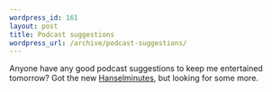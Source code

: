 ```yaml
--- 
wordpress_id: 161
layout: post
title: Podcast suggestions
wordpress_url: /archive/podcast-suggestions/
---
```


<p>Anyone have any good podcast suggestions to keep me entertained tomorrow?  Got the new <a href="http://www.hanselminutes.com/">Hanselminutes</a>, but looking for some more.</p>
         
